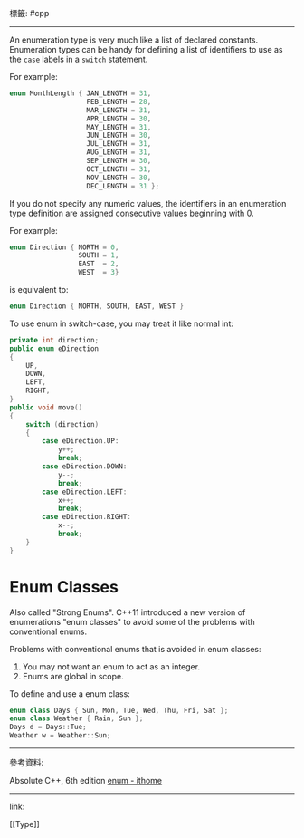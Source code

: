 標籤: #cpp

---

An enumeration type is very much like a list of declared constants. Enumeration types can be handy for defining a list of identifiers to use as the `case` labels in a `switch` statement.

For example:

```cpp
enum MonthLength { JAN_LENGTH = 31, 
				   FEB_LENGTH = 28,
				   MAR_LENGTH = 31,
				   APR_LENGTH = 30,
				   MAY_LENGTH = 31,
				   JUN_LENGTH = 30,
				   JUL_LENGTH = 31,
				   AUG_LENGTH = 31,
				   SEP_LENGTH = 30,
				   OCT_LENGTH = 31,
				   NOV_LENGTH = 30,
				   DEC_LENGTH = 31 };
```

If you do not specify any numeric values, the identifiers in an enumeration type definition are assigned consecutive values beginning with 0.

For example:

```cpp
enum Direction { NORTH = 0,
				 SOUTH = 1,
			     EAST  = 2,
			     WEST  = 3}
```

is equivalent to:

```cpp
enum Direction { NORTH, SOUTH, EAST, WEST }
```

To use enum in switch-case, you may treat it like normal int:

```cpp
private int direction;
public enum eDirection
{
    UP,
    DOWN,
    LEFT,
    RIGHT,
}
public void move()
{
    switch (direction)
    {
        case eDirection.UP:
            y++;
            break;
        case eDirection.DOWN:
            y--;
            break;
        case eDirection.LEFT:
            x++;
            break;
        case eDirection.RIGHT:
            x--;
            break;
    }
}
```

# Enum Classes

Also called "Strong Enums". C++11 introduced a new version of enumerations "enum classes" to avoid some of the problems with conventional enums.

Problems with conventional enums that is avoided in enum classes:

1. You may not want an enum to act as an integer.
2. Enums are global in scope.

To define and use a enum class:

```cpp
enum class Days { Sun, Mon, Tue, Wed, Thu, Fri, Sat };
enum class Weather { Rain, Sun };
Days d = Days::Tue;
Weather w = Weather::Sun;
```

---

參考資料:

Absolute C++, 6th edition
[enum - ithome](https://ithelp.ithome.com.tw/articles/10184794)

---

link:

[[Type]]